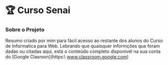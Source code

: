 # 🏆 Curso Senai

### Sobre o Projeto

Resumo criado por mim para fácil acesso ao restante dos alunos do Curso de 
Informatica para Web. Lebrando que quaisquer informções que foram dadas ou 
citadas aqui, está o conteúdo completo disponivél na sua conta do [Google Clasroon](https:\\ www.classroom.google.com)

 
